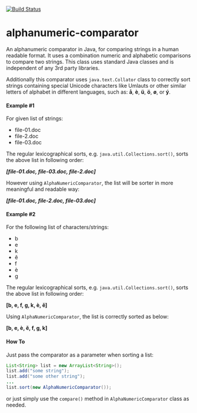 [![Build Status](https://travis-ci.org/farbodsafaei/alphanumeric-comparator.svg?branch=master)](https://travis-ci.org/farbodsafaei/alphanumeric-comparator)
# alphanumeric-comparator

An alphanumeric comparator in Java, for comparing strings in a human readable format. It uses a combination numeric and alphabetic comparisons to compare two strings. This class uses standard Java classes and is independent of any 3rd party libraries.

Additionally this comparator uses ```java.text.Collator``` class to correctly sort strings containing special Unicode characters like  Umlauts or other similar letters of alphabet in different languages, such as: **å**, **è**, **ü**, **ö**, **ø**, or **ý**.

#### Example #1
For given list of strings:
- file-01.doc
- file-2.doc
- file-03.doc

The regular lexicographical sorts, e.g. ```java.util.Collections.sort()```, sorts the above list in following order:

***[file-01.doc, file-03.doc, file-2.doc]***

However using ```AlphaNumericComparator```, the list will be sorter in more meaningful and readable way:

***[file-01.doc, file-2.doc, file-03.doc]***

#### Example #2
For the following list of characters/strings: 
 * b
 * e
 * k
 * ě
 * f
 * è
 * g

The regular lexicographical sorts, e.g. ```java.util.Collections.sort()```, sorts the above list in following order:

**[b, e, f, g, k, è, ě]**

Using ```AlphaNumericComparator```, the list is correctly sorted as below:

**[b, e, è, ě, f, g, k]**

#### How To

Just pass the comparator as a parameter when sorting a list:
```java
List<String> list = new ArrayList<String>();
list.add("some string");
list.add("some other string");
...
list.sort(new AlphaNumericComparator());
```
or just simply use the ```compare()``` method in ```AlphaNumericComparator``` class as needed.
 
